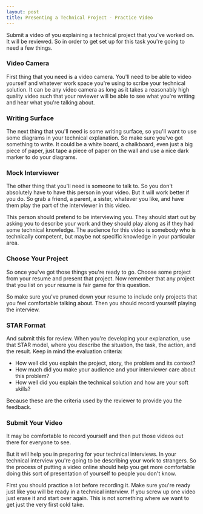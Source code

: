 ```yaml
---
layout: post
title: Presenting a Technical Project - Practice Video
---
```


Submit a video of you explaining a technical project that you've worked on. It will be reviewed. So in order to get set up for this task you're going to need a few things. 

### Video Camera

First thing that you need is a video camera. You'll need to be able to video yourself and whatever work space you're using to scribe your technical solution. It can be any video camera as long as it takes a reasonably high quality video such that your reviewer will be able to see what you're writing and hear what you're talking about.
 
### Writing Surface

The next thing that you'll need is some writing surface, so you'll want to use some diagrams in your technical explanation. So make sure you've got something to write. It could be a white board, a chalkboard, even just a big piece of paper, just tape a piece of paper on the wall and use a nice dark marker to do your diagrams. 

### Mock Interviewer

The other thing that you'll need is someone to talk to. So you don't absolutely have to have this person in your video. But it will work better if you do. So grab a friend, a parent, a sister, whatever you like, and have them play the part of the interviewer in this video. 

This person should pretend to be interviewing you. They should start out by asking you to describe your work and they should play along as if they had some technical knowledge. The audience for this video is somebody who is technically competent, but maybe not specific knowledge in your particular area. 

### Choose  Your Project

So once you've got those things you're ready to go. Choose some project from your resume and present that project. Now remember that any project that you list on your resume is fair game for this question. 

So make sure you've pruned down your resume to include only projects that you feel comfortable talking about. Then you should record yourself playing the interview. 

### STAR Format

And submit this for review. When you're developing your explanation, use that STAR model, where you describe the situation, the task, the action, and the result. Keep in mind the evaluation criteria: 

- How well did you explain the project, story, the problem and its context? 
- How much did you make your audience and your interviewer care about this problem? 
- How well did you explain the technical solution and how are your soft skills? 

Because these are the criteria used by the reviewer to provide you the feedback. 

### Submit Your Video

It may be comfortable to record yourself and then put those videos out there for everyone to see. 

But it will help you in preparing for your technical interviews. In your technical interview you're going to be describing your work to strangers. So the process of putting a video online should help you get more comfortable doing this sort of presentation of yourself to people you don't know. 

First you should practice a lot before recording it. Make sure you're ready just like you will be ready in a technical interview. If you screw up one video just erase it and start over again. This is not something where we want to get just the very first cold take. 
